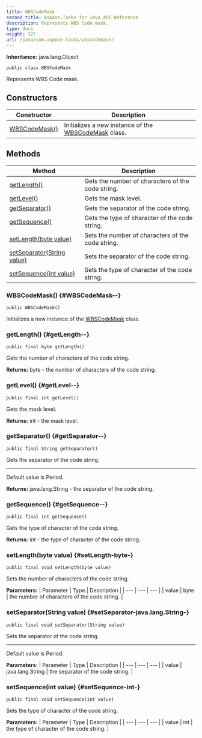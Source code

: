 ```yaml
---
title: WBSCodeMask
second_title: Aspose.Tasks for Java API Reference
description: Represents WBS Code mask.
type: docs
weight: 327
url: /java/com.aspose.tasks/wbscodemask/
---
```


**Inheritance:**
java.lang.Object
```
public class WBSCodeMask
```

Represents WBS Code mask.
## Constructors

| Constructor | Description |
| --- | --- |
| [WBSCodeMask()](#WBSCodeMask--) | Initializes a new instance of the [WBSCodeMask](../../com.aspose.tasks/wbscodemask) class. |
## Methods

| Method | Description |
| --- | --- |
| [getLength()](#getLength--) | Gets the number of characters of the code string. |
| [getLevel()](#getLevel--) | Gets the mask level. |
| [getSeparator()](#getSeparator--) | Gets the separator of the code string. |
| [getSequence()](#getSequence--) | Gets the type of character of the code string. |
| [setLength(byte value)](#setLength-byte-) | Sets the number of characters of the code string. |
| [setSeparator(String value)](#setSeparator-java.lang.String-) | Sets the separator of the code string. |
| [setSequence(int value)](#setSequence-int-) | Sets the type of character of the code string. |
### WBSCodeMask() {#WBSCodeMask--}
```
public WBSCodeMask()
```


Initializes a new instance of the [WBSCodeMask](../../com.aspose.tasks/wbscodemask) class.

### getLength() {#getLength--}
```
public final byte getLength()
```


Gets the number of characters of the code string.

**Returns:**
byte - the number of characters of the code string.
### getLevel() {#getLevel--}
```
public final int getLevel()
```


Gets the mask level.

**Returns:**
int - the mask level.
### getSeparator() {#getSeparator--}
```
public final String getSeparator()
```


Gets the separator of the code string.

--------------------

Default value is Period.

**Returns:**
java.lang.String - the separator of the code string.
### getSequence() {#getSequence--}
```
public final int getSequence()
```


Gets the type of character of the code string.

**Returns:**
int - the type of character of the code string.
### setLength(byte value) {#setLength-byte-}
```
public final void setLength(byte value)
```


Sets the number of characters of the code string.

**Parameters:**
| Parameter | Type | Description |
| --- | --- | --- |
| value | byte | the number of characters of the code string. |

### setSeparator(String value) {#setSeparator-java.lang.String-}
```
public final void setSeparator(String value)
```


Sets the separator of the code string.

--------------------

Default value is Period.

**Parameters:**
| Parameter | Type | Description |
| --- | --- | --- |
| value | java.lang.String | the separator of the code string. |

### setSequence(int value) {#setSequence-int-}
```
public final void setSequence(int value)
```


Sets the type of character of the code string.

**Parameters:**
| Parameter | Type | Description |
| --- | --- | --- |
| value | int | the type of character of the code string. |

